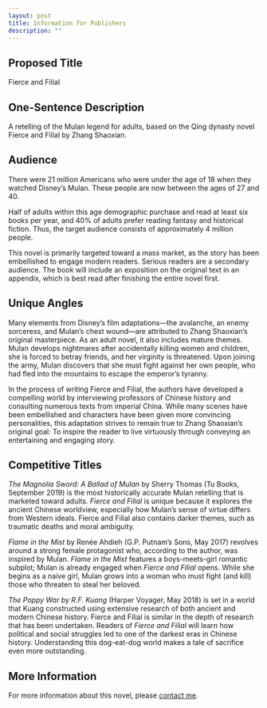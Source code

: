 ```yaml
---
layout: post
title: Information for Publishers
description: ""
---
```


## Proposed Title

Fierce and Filial

## One-Sentence Description

A retelling of the Mulan legend for adults, based on the Qing dynasty novel Fierce and Filial by Zhang Shaoxian.

## Audience

There were 21 million Americans who were under the age of 18 when they watched Disney’s Mulan. These people are now between the ages of 27 and 40.

Half of adults within this age demographic purchase and read at least six books per year, and 40% of adults prefer reading fantasy and historical fiction. Thus, the target audience consists of approximately 4 million people.

This novel is primarily targeted toward a mass market, as the story has been embellished to engage modern readers. Serious readers are a secondary audience. The book will include an exposition on the original text in an appendix, which is best read after finishing the entire novel first.

## Unique Angles

Many elements from Disney’s film adaptations—the avalanche, an enemy sorceress, and Mulan’s chest wound—are attributed to Zhang Shaoxian’s original masterpiece. As an adult novel, it also includes mature themes. Mulan develops nightmares after accidentally killing women and children, she is forced to betray friends, and her virginity is threatened. Upon joining the army, Mulan discovers that she must fight against her own people, who had fled into the mountains to escape the emperor’s tyranny.

In the process of writing Fierce and Filial, the authors have developed a compelling world by interviewing professors of Chinese history and consulting numerous texts from imperial China. While many scenes have been embellished and characters have been given more convincing personalities, this adaptation strives to remain true to Zhang Shaoxian’s original goal: To inspire the reader to live virtuously through conveying an entertaining and engaging story.

## Competitive Titles

*The Magnolia Sword: A Ballad of Mulan* by Sherry Thomas (Tu Books, September 2019) is the most historically accurate Mulan retelling that is marketed toward adults. *Fierce and Filial* is unique because it explores the ancient Chinese worldview, especially how Mulan’s sense of virtue differs from Western ideals. Fierce and Filial also contains darker themes, such as traumatic deaths and moral ambiguity.

*Flame in the Mist* by Renée Ahdieh (G.P. Putnam’s Sons, May 2017) revolves around a strong female protagonist who, according to the author, was inspired by Mulan. *Flame in the Mist* features a boys-meets-girl romantic subplot; Mulan is already engaged when *Fierce and Filial* opens. While she begins as a naive girl, Mulan grows into a woman who must fight (and kill) those who threaten to steal her beloved.

*The Poppy War by R.F. Kuang* (Harper Voyager, May 2018) is set in a world that Kuang constructed using extensive research of both ancient and modern Chinese history. Fierce and Filial is similar in the depth of research that has been undertaken. Readers of *Fierce and Filial* will learn how political and social struggles led to one of the darkest eras in Chinese history. Understanding this dog-eat-dog world makes a tale of sacrifice even more outstanding.

## More Information

For more information about this novel, please [contact me](https://mulanbook.com/pages/overview/contact).
